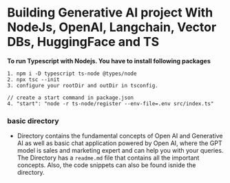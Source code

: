 # Building Generative AI project With NodeJs, OpenAI, Langchain, Vector DBs, HuggingFace and TS

**To run Typescript with Nodejs. You have to install following packages**

```
1. npm i -D typescript ts-node @types/node
2. npx tsc --init
3. configure your rootDir and outDir in tsconfig.

// create a start command in package.json
4. "start": "node -r ts-node/register --env-file=.env src/index.ts"
```

### basic directory

- Directory contains the fundamental concepts of Open AI and Generative AI as well as basic chat application powered by Open AI, where the GPT model is sales and marketing expert and can help you with your queries. The Directory has a `readme.md` file that contains all the important concepts. Also, the code snippets can also be found isnide the directory.
